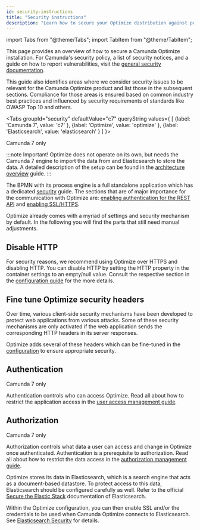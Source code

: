 ```yaml
---
id: security-instructions
title: "Security instructions"
description: "Learn how to secure your Optimize distribution against potential attacks."
---
```


import Tabs from "@theme/Tabs";
import TabItem from "@theme/TabItem";

This page provides an overview of how to secure a Camunda Optimize installation. For Camunda's security policy, a list of security notices, and a guide on how to report vulnerabilities, visit the [general security documentation](https://docs.camunda.org/security/).

This guide also identifies areas where we consider security issues to be relevant for the Camunda Optimize product and list those in the subsequent sections. Compliance for those areas is ensured based on common industry best practices and influenced by security requirements of standards like OWASP Top 10 and others.

<Tabs groupId="security" defaultValue="c7" queryString values={
[
{label: 'Camunda 7', value: 'c7' },
{label: 'Optimize', value: 'optimize' },
{label: 'Elasticsearch', value: 'elasticsearch' }
]
}>

<TabItem value='c7'>

<span class="badge badge--platform">Camunda 7 only</span>

:::note Important!
Optimize does not operate on its own, but needs the Camunda 7 engine to import the data from and Elasticsearch to store the data. A detailed description of the setup can be found in the [architecture overview](../advanced-features/import-guide.md) guide.
:::

The BPMN with its process engine is a full standalone application which has a dedicated [security](https://docs.camunda.org/manual/latest/user-guide/security/) guide. The sections that are of major importance for the communication with Optimize are: [enabling authentication for the REST API](https://docs.camunda.org/manual/latest/user-guide/security/#enabling-authentication-for-the-rest-api/#enabling-authentication-for-the-rest-api) and [enabling SSL/HTTPS](https://docs.camunda.org/manual/latest/user-guide/security/#enabling-authentication-for-the-rest-api).

</TabItem>

<TabItem value='optimize'>

Optimize already comes with a myriad of settings and security mechanism by default. In the following you will find the parts that still need manual adjustments.

## Disable HTTP

For security reasons, we recommend using Optimize over HTTPS and disabling HTTP. You can disable HTTP by setting the HTTP property in the container settings to an empty/null value. Consult the respective section in the [configuration guide](./system-configuration.md#container) for the more details.

## Fine tune Optimize security headers

Over time, various client-side security mechanisms have been developed to protect web applications from various attacks. Some of these security mechanisms are only activated if the web application sends the corresponding HTTP headers in its server responses.

Optimize adds several of these headers which can be fine-tuned in the [configuration](./system-configuration.md#security) to ensure appropriate security.

## Authentication

<span class="badge badge--platform">Camunda 7 only</span>

Authentication controls who can access Optimize. Read all about how to restrict the application access in the [user access management guide](./user-management.md).

## Authorization

<span class="badge badge--platform">Camunda 7 only</span>

Authorization controls what data a user can access and change in Optimize once authenticated. Authentication is a prerequisite to authorization. Read all about how to restrict the data access in the [authorization management guide](./authorization-management.md).

</TabItem>

<TabItem value='elasticsearch'>

Optimize stores its data in Elasticsearch, which is a search engine that acts as a document-based datastore. To protect access to this data, Elasticsearch should be configured carefully as well. Refer to the official [Secure the Elastic Stack](https://www.elastic.co/guide/en/elasticsearch/reference/master/secure-cluster.html#secure-cluster) documentation of Elasticsearch.

Within the Optimize configuration, you can then enable SSL and/or the credentials to be used when Camunda Optimize connects to Elasticsearch. See [Elasticsearch Security](./system-configuration.md#elasticsearch-security) for details.

</TabItem>
</Tabs>
